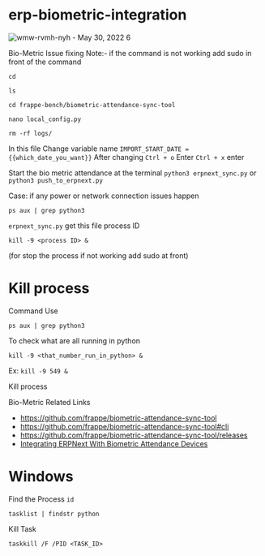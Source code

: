 # erp-biometric-integration
![wmw-rvmh-nyh - May 30, 2022 6](https://github.com/Antony-M1/erp-biometric-integration/assets/96291963/c64c1f76-679d-4d20-9774-b5a667a4359c)


Bio-Metric Issue fixing
Note:- if the command is not working add sudo in front of the command
```
cd
```
```
ls
```
```
cd frappe-bench/biometric-attendance-sync-tool
```
```
nano local_config.py
```
```
rm -rf logs/
```

In this file
Change variable name `IMPORT_START_DATE = {{which_date_you_want}}`
After changing `Ctrl + o`
Enter
`Ctrl + x`
enter

Start the bio metric attendance at the terminal
`python3 erpnext_sync.py` or `python3 push_to_erpnext.py`

Case: if any power or network connection issues happen
```
ps aux | grep python3
```
`erpnext_sync.py` get this file process ID
```
kill -9 <process ID> &   
```
 (for stop the process if not working add sudo at front)


# Kill process
Command
Use
```
ps aux | grep python3
```
To check what are all running in python
```
kill -9 <that_number_run_in_python> &
```
Ex: `kill -9 549 &`

Kill process



Bio-Metric Related Links
* https://github.com/frappe/biometric-attendance-sync-tool
* https://github.com/frappe/biometric-attendance-sync-tool#cli
* https://github.com/frappe/biometric-attendance-sync-tool/releases
* [Integrating ERPNext With Biometric Attendance Devices](https://docs.erpnext.com/docs/v12/user/manual/en/setting-up/articles/integrating-erpnext-with-biometric-attendance-devices)


	
# Windows

Find the Process `id`
```
tasklist | findstr python
```

Kill Task
```
taskkill /F /PID <TASK_ID>
```

